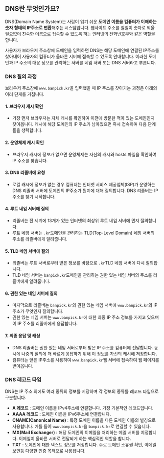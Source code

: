 ## DNS란 무엇인가요?

DNS(Domain Name System)는 사람이 읽기 쉬운 **도메인 이름을 컴퓨터가 이해하는 숫자 형태의 IP주소로 변환**해주는 시스템입니다.
웹사이트 주소를 일일이 숫자로 외울 필요없이 친숙한 이름으로 접속할 수 있도록 하는 인터넷의 전화번호부와 같은 역할을 합니다.

사용자가 브라우저 주소창에 도메인을 입력하면 DNS는 해당 도메인에 연결된 IP주소를 찾아내어 사용자의 컴퓨터가 올바른 서버에 접속할 수 있도록 안내합니다.
이러한 도메인과 IP 주소의 대응 정보를 관리하는 서버를 네임 서버 또는 DNS 서버라고 부릅니다.

### DNS 질의 과정
브라우저 주소창에 `www.banpick.kr`을 입력했을 때 IP 주소를 찾아가는 과정은 아래의 여러 단게를 거칩니다.
#### 1. 브라우저 캐시 확인
- 가장 먼저 브라우저는 자체 캐시를 확인하여 이전에 방문한 적이 있는 도메인인지 찾아봅니다. 
캐시에 해당 도메인의 IP 주소가 남아있으면 즉시 접속하여 다음 단계들을 생략합니다.

#### 2. 운영체제 캐시 확인
- 브라우저 캐시에 정보가 없으면 운영체제는 자신의 캐시와 hosts 파일을 확인하여 IP 주소를 찾습니다.

#### 3. DNS 리졸버에 요청
- 로컬 캐시에 정보가 없는 경우 컴퓨터는 인터넷 서비스 제공업체(ISP)가 운영하는 DNS 리졸버 서버에 도메인의 IP주소가 뭔지에 대해 질의합니다.
DNS 리졸버는 IP주소를 찾기 시작합니다.

#### 4. 루트 네임 서버에 질의
- 리졸버는 전 세계에 13개가 있는 인터넷의 최상위 루트 네임 서버에 먼저 질의합니다.
- 루트 네임 서버는 `.kr`도메인을 관리하는 TLD(Top-Level Domain) 네임 서버의 주소를 리졸버에게 알려줍니다.

#### 5. TLD 네임 서버에 질의
- 리졸버는 루트 서버로부터 받은 정보를 바탕으로 `.kr`TLD 네임 서버에 다시 질의합니다.
- TLD 네임 서버는 `banpick.kr`도메인을 관리하는 권한 있는 네임 서버의 주소를 리졸버에게 알려줍니다.

#### 6. 권한 있는 네임 서버에 질의
- 마지막으로 리졸버는 `banpick.kr`의 권한 있는 네임 서버에 `www.banpick.kr`의 IP주소가 무엇인지 질의합니다.
- 권한 있는 네임 서버는 `www.banpick.kr`에 대한 최종 IP 주소 정보를 가지고 있으며 이 IP 주소를 리졸버에게 응답합니다.

#### 7. 최종 응답 및 캐싱
- DNS 리졸버는 권한 있는 네임 서버로부터 받은 IP 주소를 컴퓨터에 전달합니다. 동시에 나중의 질의에 더 빠르게 응답하기 위해 이 정보를 자신의 캐시에 저장합니다.
- 컴퓨터는 얻은 IP주소를 사용하여 `www.banpick.kr`웹 서버에 접속하여 웹 페이지를 받아옵니다.

### DNS 레코드 타입
DNS는 IP 주소 외에도 여러 종류의 정보를 저장하며 각 정보의 종류를 레코드 타입으로 구분합니다.

- **A 레코드** : 도메인 이름을 IPv4주소에 연결합니다. 가장 기본적인 레코드입니다.
- **AAAA 레코드** : 도메인 이름을 IPv6주소에 연결합니다.
- **CNAME(Canonical Name)** : 특정 도메인 이름을 다른 도메인 이름의 별칭으로 사용합니다. 예를 들어 `www.banpick.kr`을 `banpick.kr`로 연결할 수 있습니다.
- **MX(Mail Exchanger)** : 해당 도메인의 이메일을 처리하는 메일 서버를 지정합니다. 이메일이 올바른 서버로 전달되게 하는 핵심적인 역할을 합니다.
- **TXT** : 도메인에 대한 텍스트 정보를 저장합니다. 주로 도메인 소유권 확인, 이메일 보안등 다양한 인증 목적으로 사용됩니다.
